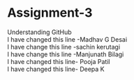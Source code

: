 # Assignment-3
Understanding GitHub
<br>
I have changed this line -Madhav G Desai
<br>
I have change this line -sachin kerutagi 
<br>
I have change this line -Manjunath Bilagi
<br>
I have changed this line- Pooja Patil
<br>
I have changed this line- Deepa K

